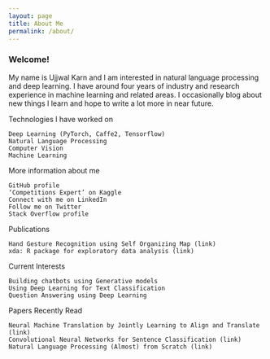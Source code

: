 ```yaml
---
layout: page
title: About Me
permalink: /about/
---
```


### Welcome!

My name is Ujjwal Karn and I am interested in natural language processing and deep learning. I have around four years of industry and research experience in machine learning and related areas. I occasionally blog about new things I learn and hope to write a lot more in near future.

Technologies I have worked on

    Deep Learning (PyTorch, Caffe2, Tensorflow)
    Natural Language Processing
    Computer Vision
    Machine Learning

More information about me

    GitHub profile
    ‘Competitions Expert’ on Kaggle
    Connect with me on LinkedIn
    Follow me on Twitter
    Stack Overflow profile

Publications

    Hand Gesture Recognition using Self Organizing Map (link)
    xda: R package for exploratory data analysis (link)

Current Interests

    Building chatbots using Generative models
    Using Deep Learning for Text Classification
    Question Answering using Deep Learning

Papers Recently Read

    Neural Machine Translation by Jointly Learning to Align and Translate (link)
    Convolutional Neural Networks for Sentence Classification (link)
    Natural Language Processing (Almost) from Scratch (link)
